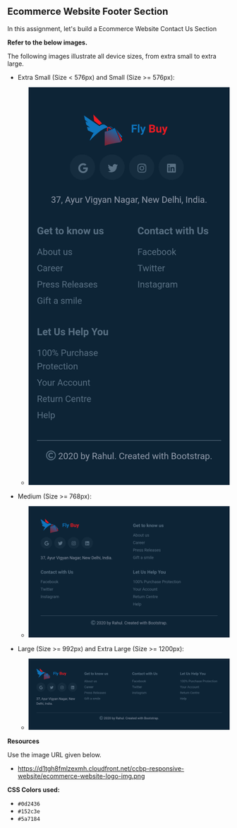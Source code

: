 ## Ecommerce Website Footer Section


In this assignment, let's build a Ecommerce Website Contact Us Section



**Refer to the below images.**

The following images illustrate all device sizes, from extra small to extra large.

- Extra Small (Size < 576px) and Small (Size >= 576px):

    - ![alt text](image.png)

- Medium (Size >= 768px):

    - ![alt text](image-1.png)

- Large (Size >= 992px) and Extra Large (Size >= 1200px):
    - ![alt text](image-2.png)

**Resources**

Use the image URL given below.

- https://d1tgh8fmlzexmh.cloudfront.net/ccbp-responsive-website/ecommerce-website-logo-img.png


**CSS Colors used:**

- `#0d2436`
- `#152c3e`
- `#5a7184`
